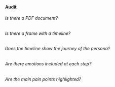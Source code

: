 #### Audit 

###### Is there a PDF document? 
###### Is there a frame with a timeline?
###### Does the timeline show the journey of the persona?
###### Are there emotions included at each step?
###### Are the main pain points highlighted?